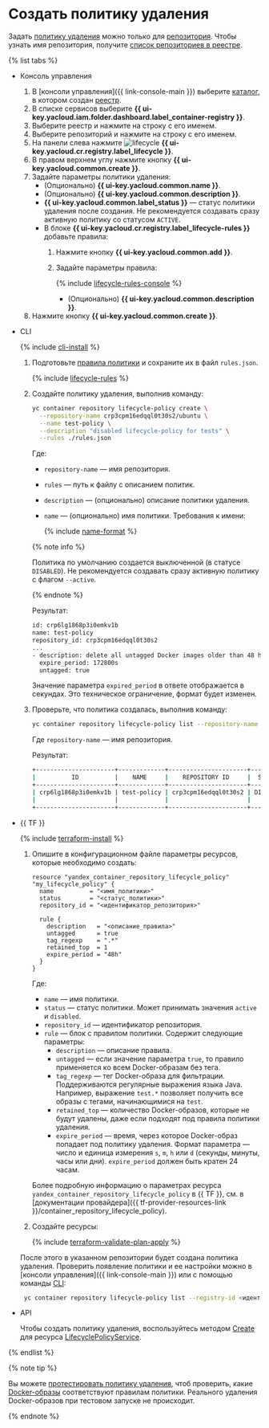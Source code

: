 # Создать политику удаления

Задать [политику удаления](../../concepts/lifecycle-policy.md) можно только для [репозитория](../../concepts/repository.md). Чтобы узнать имя репозитория, получите [список репозиториев в реестре](../repository/repository-list.md#repository-get).

{% list tabs %}

- Консоль управления

  1. В [консоли управления]({{ link-console-main }}) выберите [каталог](../../../resource-manager/concepts/resources-hierarchy.md#folder), в котором создан [реестр](../../concepts/registry.md).
  1. В списке сервисов выберите **{{ ui-key.yacloud.iam.folder.dashboard.label_container-registry }}**.
  1. Выберите реестр и нажмите на строку с его именем.
  1. Выберите репозиторий и нажмите на строку с его именем.
  1. На панели слева нажмите ![lifecycle](../../../_assets/container-registry/lifecycle.svg) **{{ ui-key.yacloud.cr.registry.label_lifecycle }}**.
  1. В правом верхнем углу нажмите кнопку **{{ ui-key.yacloud.common.create }}**.
  1. Задайте параметры политики удаления:
     * (Опционально) **{{ ui-key.yacloud.common.name }}**.
     * (Опционально) **{{ ui-key.yacloud.common.description }}**.
     * **{{ ui-key.yacloud.common.label_status }}** — статус политики удаления после создания. Не рекомендуется создавать сразу активную политику со статусом `ACTIVE`.
     * В блоке **{{ ui-key.yacloud.cr.registry.label_lifecycle-rules }}** добавьте правила:
       1. Нажмите кнопку **{{ ui-key.yacloud.common.add }}**.
       1. Задайте параметры правила:

          {% include [lifecycle-rules-console](../../../_includes/container-registry/lifecycle-rules-console.md) %}

          * (Опционально) **{{ ui-key.yacloud.common.description }}**.
  1. Нажмите кнопку **{{ ui-key.yacloud.common.create }}**.

- CLI

  {% include [cli-install](../../../_includes/cli-install.md) %}

  1. Подготовьте [правила политики](../../concepts/lifecycle-policy.md#lifecycle-rules) и сохраните их в файл `rules.json`.

     {% include [lifecycle-rules](../../../_includes/container-registry/lifecycle-rules.md) %}

  1. Создайте политику удаления, выполнив команду:

     ```bash
     yc container repository lifecycle-policy create \
       --repository-name crp3cpm16edqql0t30s2/ubuntu \
       --name test-policy \
       --description "disabled lifecycle-policy for tests" \
       --rules ./rules.json
     ```

     Где:
     * `repository-name` — имя репозитория.
     * `rules` — путь к файлу с описанием политик.
     * `description` — (опционально) описание политики удаления.
     * `name` — (опционально) имя политики. Требования к имени:

       {% include [name-format](../../../_includes/name-format.md) %}

     {% note info %}

     Политика по умолчанию создается выключенной (в статусе `DISABLED`). Не рекомендуется создавать сразу активную политику с флагом `--active`.

     {% endnote %}

     Результат:

     ```bash
     id: crp6lg1868p3i0emkv1b
     name: test-policy
     repository_id: crp3cpm16edqql0t30s2
     ...
     - description: delete all untagged Docker images older than 48 hours
       expire_period: 172800s
       untagged: true
     ```

     Значение параметра `expired_period` в ответе отображается в секундах. Это техническое ограничение, формат будет изменен.
  1. Проверьте, что политика создалась, выполнив команду:

     ```bash
     yc container repository lifecycle-policy list --repository-name crp3cpm16edqql0t30s2/ubuntu
     ```

     Где `repository-name` — имя репозитория.

     Результат:

     ```bash
     +----------------------+-------------+----------------------+----------+---------------------+-------------------------------+
     |          ID          |    NAME     |    REPOSITORY ID     |  STATUS  |       CREATED       |          DESCRIPTION          |
     +----------------------+-------------+----------------------+----------+---------------------+-------------------------------+
     | crp6lg1868p3i0emkv1b | test-policy | crp3cpm16edqql0t30s2 | DISABLED | 2020-05-28 15:05:58 | disabled lifecycle-policy for |
     |                      |             |                      |          |                     | tests                         |
     +----------------------+-------------+----------------------+----------+---------------------+-------------------------------+
     ```

- {{ TF }}

  {% include [terraform-install](../../../_includes/terraform-install.md) %}

  1. Опишите в конфигурационном файле параметры ресурсов, которые необходимо создать:

      ```hcl
      resource "yandex_container_repository_lifecycle_policy" "my_lifecycle_policy" {
        name          = "<имя_политики>"
        status        = "<статус_политики>"
        repository_id = "<идентификатор_репозитория>"

        rule {
          description   = "<описание_правила>"
          untagged      = true
          tag_regexp    = ".*"
          retained_top  = 1
          expire_period = "48h"
        }
      }
      ```

      Где:

      * `name` — имя политики.
      * `status` — статус политики. Может принимать значения `active` и `disabled`.
      * `repository_id` — идентификатор репозитория.
      * `rule` — блок с правилом политики. Содержит следующие параметры:
        * `description` — описание правила.
        * `untagged` — если значение параметра `true`, то правило применяется ко всем Docker-образам без тега.
        * `tag_regexp` — тег Docker-образа для фильтрации. Поддерживаются регулярные выражения языка Java. Например, выражение `test.*` позволяет получить все образы с тегами, начинающимися на `test`.
        * `retained_top` — количество Docker-образов, которые не будут удалены, даже если подходят под правила политики удаления.
        * `expire_period` — время, через которое Docker-образ попадает под политику удаления. Формат параметра — число и единица измерения `s`, `m`, `h` или `d` (секунды, минуты, часы или дни). `expire_period` должен быть кратен 24 часам.
      
      Более подробную информацию о параметрах ресурса `yandex_container_repository_lifecycle_policy` в {{ TF }}, см. в [документации провайдера]({{ tf-provider-resources-link }}/container_repository_lifecycle_policy).

  1. Создайте ресурсы:

      {% include [terraform-validate-plan-apply](../../../_tutorials/terraform-validate-plan-apply.md) %}

  После этого в указанном репозитории будет создана политика удаления. Проверить появление политики и ее настройки можно в [консоли управления]({{ link-console-main }}) или с помощью команды [CLI](../../../cli/quickstart.md):

    ```bash
     yc container repository lifecycle-policy list --registry-id <идентификатор_реестра>
    ```

- API

  Чтобы создать политику удаления, воспользуйтесь методом [Create](../../api-ref/grpc/lifecycle_policy_service.md#Create) для ресурса [LifecyclePolicyService](../../api-ref/grpc/lifecycle_policy_service.md).

{% endlist %}

{% note tip %}

Вы можете [протестировать политику удаления](lifecycle-policy-dry-run.md), чтоб проверить, какие [Docker-образы](../../concepts/docker-image.md) соответствуют правилам политики. Реального удаления Docker-образов при тестовом запуске не происходит.

{% endnote %}